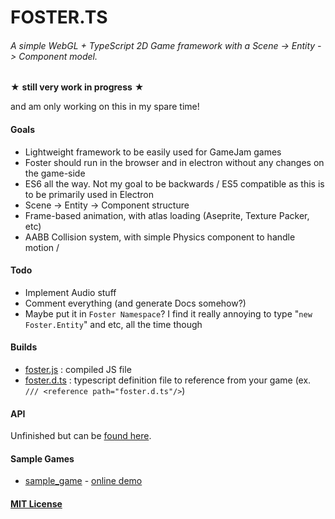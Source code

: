 # FOSTER.TS
###### A simple WebGL + TypeScript 2D Game framework with a Scene -> Entity -> Component model.

★ **still very work in progress** ★

and am only working on this in my spare time!

#### Goals
 - Lightweight framework to be easily used for GameJam games
 - Foster should run in the browser and in electron without any changes on the game-side
 - ES6 all the way. Not my goal to be backwards / ES5 compatible as this is to be primarily used in Electron
 - Scene -> Entity -> Component structure
 - Frame-based animation, with atlas loading (Aseprite, Texture Packer, etc)
 - AABB Collision system, with simple Physics component to handle motion / 
 
#### Todo
 - Implement Audio stuff
 - Comment everything (and generate Docs somehow?)
 - Maybe put it in  `Foster Namespace`? I find it really annoying to type "`new Foster.Entity`" and etc, all the time though
 
#### Builds
 - [foster.js](bin/foster.js) : compiled JS file
 - [foster.d.ts](bin/foster.d.ts) : typescript definition file to reference from your game (ex. `/// <reference path="foster.d.ts"/>`)

#### API
Unfinished but can be [found here](api.md).

#### Sample Games
 - [sample_game](sample_game) - [online demo](http://noelfb.com/foster/sample_game/)

#### [MIT License](license.md)
